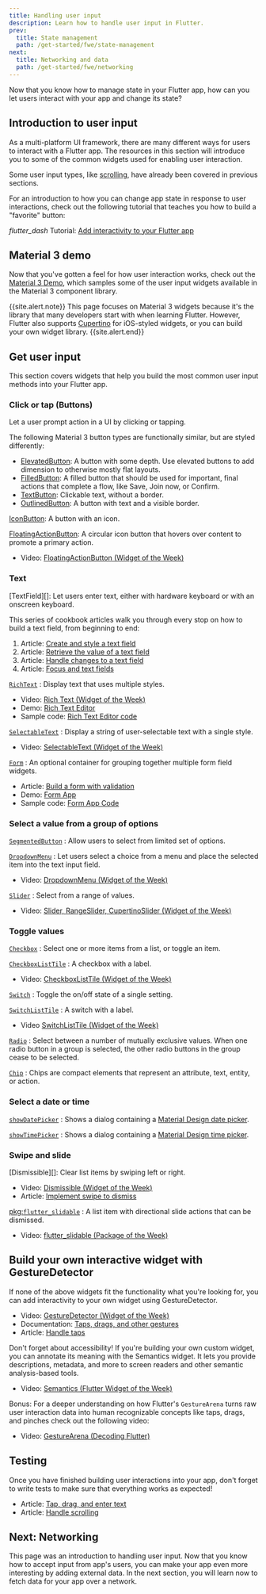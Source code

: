 ```yaml
---
title: Handling user input
description: Learn how to handle user input in Flutter.
prev:
  title: State management
  path: /get-started/fwe/state-management
next:
  title: Networking and data
  path: /get-started/fwe/networking
---
```


Now that you know how to manage state in your Flutter app, how can you let users interact with your app and change its state? 

## Introduction to user input

As a multi-platform UI framework, there are many different ways for users to interact with a Flutter app. The resources in this section will introduce you to some of the common widgets used for enabling user interaction. 

Some user input types, like [scrolling], have already been covered in previous sections. 

For an introduction to how you can change app state in response to user interactions,
check out the following tutorial that teaches you how to build a "favorite" button:

<i class="material-symbols" aria-hidden="true">flutter_dash</i> Tutorial: [Add interactivity to your Flutter app][]

## Material 3 demo 

Now that you've gotten a feel for how user interaction works,
check out the [Material 3 Demo][], which samples some of the
user input widgets available in the Material 3 component library. 

{{site.alert.note}}
  This page focuses on Material 3 widgets because it's the library
  that many developers start with when learning Flutter.
  However, Flutter also supports  [Cupertino][] for iOS-styled widgets,
  or you can build your own widget library.
{{site.alert.end}}

## Get user input

This section covers widgets that help you build
the most common user input methods into your Flutter app. 

### Click or tap (Buttons)
Let a user prompt action in a UI by clicking or tapping. 

The following Material 3 button types are functionally similar,
but are styled differently:

* [ElevatedButton][]: A button with some depth. Use elevated buttons to add dimension to otherwise mostly flat layouts.
* [FilledButton][]: A filled button that should be used for important, final actions that complete a flow, like Save, Join now, or Confirm.
* [TextButton][]: Clickable text, without a border. 
* [OutlinedButton][]: A button with text and a visible border.

[IconButton][]: A button with an icon. 

[FloatingActionButton][]: A circular icon button that hovers over content to promote a primary action.

* Video: [FloatingActionButton (Widget of the Week)][]

### Text

[TextField][]: Let users enter text, either with hardware keyboard or with an onscreen keyboard.

This series of cookbook articles walk you through every stop
on how to build a text field, from beginning to end:

1. Article: [Create and style a text field][]
1. Article: [Retrieve the value of a text field][]
1. Article: [Handle changes to a text field][]
1. Article: [Focus and text fields][]

[`RichText`][]
: Display text that uses multiple styles.

* Video: [Rich Text (Widget of the Week)][]
* Demo: [Rich Text Editor][]
* Sample code: [Rich Text Editor code][]

[`SelectableText`][]
: Display a string of user-selectable text with a single style.

* Video: [SelectableText (Widget of the Week)][]

[`Form`][]
: An optional container for grouping together multiple form field widgets. 

* Article: [Build a form with validation][]
* Demo: [Form App][]
* Sample code: [Form App Code][]

### Select a value from a group of options

[`SegmentedButton`][]
: Allow users to select from limited set of options.

[`DropdownMenu`][]
: Let users select a choice from a menu and place the
  selected item into the text input field.

* Video: [DropdownMenu (Widget of the Week)][]

[`Slider`][]
: Select from a range of values.

* Video: [Slider, RangeSlider, CupertinoSlider (Widget of the Week)][]

### Toggle values

[`Checkbox`][]
: Select one or more items from a list, or toggle an item.

[`CheckboxListTile`][]
: A checkbox with a label.

* Video: [CheckboxListTile (Widget of the Week)][]

[`Switch`][]
: Toggle the on/off state of a single setting.

[`SwitchListTile`][]
: A switch with a label. 

* Video [SwitchListTile (Widget of the Week)][]

[`Radio`][]
: Select between a number of mutually exclusive values.
  When one radio button in a group is selected,
  the other radio buttons in the group cease to be selected.

[`Chip`][]
: Chips are compact elements that represent an attribute,
  text, entity, or action.

### Select a date or time

[`showDatePicker`][]
: Shows a dialog containing a [Material Design date picker][].

[`showTimePicker`][]
: Shows a dialog containing a [Material Design time picker][].

### Swipe and slide

[Dismissible][]: Clear list items by swiping left or right.

* Video: [Dismissible (Widget of the Week)][]
* Article: [Implement swipe to dismiss][]

[pkg:`flutter_slidable`][]
: A list item with directional slide actions that can be dismissed.

* Video: [flutter_slidable (Package of the Week)][]

## Build your own interactive widget with GestureDetector 

If none of the above widgets fit the functionality what you're looking for, you can add interactivity to your own widget using GestureDetector. 

* Video: [GestureDetector (Widget of the Week)][]
* Documentation: [Taps, drags, and other gestures][]
* Article: [Handle taps][]

Don't forget about accessibility! If you're building your own custom widget, you can annotate its meaning with the Semantics widget. It lets you provide descriptions, metadata, and more to screen readers and other semantic analysis-based tools. 

* Video: [Semantics (Flutter Widget of the Week)][]

Bonus: For a deeper understanding on how Flutter's
`GestureArena` turns raw user interaction data into
human recognizable concepts like taps, drags, and pinches
check out the following video:

* Video: [GestureArena (Decoding Flutter)][]

## Testing
Once you have finished building user interactions into your app,
don't forget to write tests to make sure that everything works as expected!

* Article: [Tap, drag, and enter text][]
* Article: [Handle scrolling][]


## Next: Networking

This page was an introduction to handling user input. Now that you know how to accept input from app's users, you can make your app even more interesting by adding external data. In the next section, you will learn now to fetch data for your app over a network. 

[scrolling]: /get-started/fwe/layout#scrollable-widgets

[Add interactivity to your Flutter app]: /ui/interactivity
[Cupertino]: {{site.api}}flutter/cupertino/cupertino-library.html
[Material 3 Demo]: https://flutter.github.io/samples/web/material_3_demo/

[ElevatedButton]: {{site.api}}flutter/material/ElevatedButton-class.html
[FilledButton]: {{site.api}}flutter/material/FilledButton-class.html
[TextButton]: {{site.api}}flutter/material/TextButton-class.html
[OutlinedButton]: {{site.api}}flutter/material/OutlinedButton-class.html
[IconButton]: {{site.api}}flutter/material/IconButton-class.html
[FloatingActionButton]: {{site.api}}flutter/material/FloatingActionButton-class.html
[FloatingActionButton (Widget of the Week)]: https://youtu.be/2uaoEDOgk_I?si=MQZcSp24oRaS_kiY

[`TextField`]: {{site.api}}flutter/material/TextField-class.html
[Create and style a text field]: /cookbook/forms/text-input
[Retrieve the value of a text field]: /cookbook/forms/retrieve-input
[Handle changes to a text field]: /cookbook/forms/text-field-changes
[Focus and text fields]: /cookbook/forms/focus
[`RichText`]: {{site.api}}flutter/widgets/RichText-class.html
[Rich Text (Widget of the Week)]: https://www.youtube.com/watch?v=rykDVh-QFfw
[Rich Text Editor]: https://flutter.github.io/samples/rich_text_editor.html
[Rich Text Editor code]: https://github.com/flutter/samples/tree/main/simplistic_editor
[`Form`]: {{site.api}}flutter/widgets/Form-class.html
[Build a form with validation]: /cookbook/forms/validation
[Form App]: https://flutter.github.io/samples/web/form_app/
[Form App Code]: https://github.com/flutter/samples/tree/main/form_app
[`SelectableText`]: {{site.api}}flutter/material/SelectableText-class.html
[SelectableText (Widget of the Week)]: https://www.youtube.com/watch?v=ZSU3ZXOs6hc

[`SegmentedButton`]: {{site.api}}flutter/material/SegmentedButton-class.html
[`DropdownMenu`]: {{site.api}}flutter/material/DropdownMenu-class.html
[DropdownMenu (Widget of the Week)]: https://youtu.be/giV9AbM2gd8?si=E23hjg72cjMTe_mz
[`Slider`]: {{site.api}}flutter/material/Slider-class.html
[Slider, RangeSlider, CupertinoSlider (Widget of the Week)]: https://www.youtube.com/watch?v=ufb4gIPDmEss


[`Checkbox`]: {{site.api}}flutter/material/Checkbox-class.html
[`CheckboxListTile`]: {{site.api}}flutter/material/CheckboxListTile-class.html
[CheckboxListTile (Widget of the Week)]: https://www.youtube.com/watch?v=RkSqPAn9szs
[`Switch`]: {{site.api}}flutter/material/Switch-class.html
[`SwitchListTile`]: {{site.api}}flutter/material/SwitchListTile-class.html
[SwitchListTile (Widget of the Week)]: https://www.youtube.com/watch?v=0igIjvtEWNU
[`Radio`]: {{site.api}}flutter/material/Radio-class.html
[`Chip`]: {{site.api}}flutter/material/Chip-class.html

[Material Design date picker]: https://m3.material.io/components/date-pickers/overview
[Material Design time picker]: https://m3.material.io/components/time-pickers/overview
[`showDatePicker`]: {{site.api}}flutter/material/showDatePicker.html
[`showTimePicker`]: {{site.api}}flutter/material/showTimePicker.html

[`Dismissible`]: {{site.api}}flutter/widgets/Dismissible-class.html
[Dismissible (Widget of the Week)]: https://youtu.be/iEMgjrfuc58?si=f0S7IdaA9PIWIYvl
[Implement swipe to dismiss]: /cookbook/gestures/dismissible
[pkg:`flutter_slidable`]: https://pub.dev/packages/flutter_slidable
[flutter_slidable (Package of the Week)]: https://www.youtube.com/watch?v=QFcFEpFmNJ8

[GestureDetector (Widget of the Week)]: https://www.youtube.com/watch?v=WhVXkCFPmK4
[Taps, drags, and other gestures]: /ui/interactivity/gestures#gestures
[Handle taps]: /cookbook/gestures/handling-taps
[Semantics (Flutter Widget of the Week)]: https://youtu.be/NvtMt_DtFrQ?si=o79BqAg9NAl8EE8_
[GestureArena (Decoding Flutter)]: https://www.youtube.com/watch?v=Q85LBtBdi0U

[Tap, drag, and enter text]: /cookbook/testing/widget/tap-drag
[Handle scrolling]: /cookbook/testing/widget/scrolling